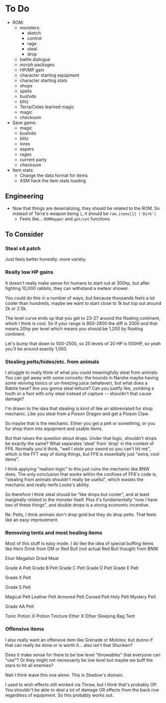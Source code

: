 # To Do

- ROM:
  - monsters:
    - sketch
    - control
    - rage
    - steal
    - drop
  - battle dialogue
  - morph packages
  - HP/MP gain
  - character starting equipment
  - character starting stats
  - shops
  - spells
  - bushido
  - blitz
  - Terra/Celes learned magic
  - magic
  - checksum
- Save game:
  - magic
  - bushido
  - blitz
  - lores
  - espers
  - rages
  - current party
  - checksum
- Item stats:
  - Change the data format for items
  - ASM hack the item stats loading

## Engineering

- Now that things are deserializing, they should be related to the ROM.  So
  instead of Terra's weapon being `1`, it should be `rom.items[1] ('Dirk')`
  - Feels like... `ROMMapper` and `get/set` functions

## To Consider

### Steal x4 patch

Just feels better honestly: more variety.

### Really low HP gains

It doesn't really make sense for humans to start out at 300hp, but after
fighting 10,000 rabbits, they can withstand a meteor shower.

You could do this in a number of ways, but because thousands feels a lot cooler
than hundreds, maybe we want to start close to 1k but top out around 2k or 2.5k.

The level curve ends up that you get to 23-27 around the floating continent,
which I think is cool. So if your range is 800-2800 the diff is 2000 and that
means 20hp per level which means you should be 1,200 by floating continent.

Let's bump that down to 500-2500, so 25 levels of 20 HP is 500HP, so yeah
you'll be around exactly 1,000.

### Stealing pelts/hides/etc. from animals

I struggle to really think of what you could meaningfully steal from animals.
You can get away with some conceits: the hounds in Narshe maybe having some
reviving tonics or un-freezing juice (whatever), but what does a Rabite have?
Are you gonna steal lettuce?  Can you justify like, yoinking a tooth or a foot
with only steal instead of capture -- shouldn't that cause damage?

I'm drawn to the idea that stealing is kind of like an abbreviated fur shop
mechanic.  Like you steal from a Poison Dragon and get a Poison Claw.

So maybe that is the mechanic.  Either you get a pelt or something, or you fur
shop them into equipment and usable items.

But that raises the question about drops.  Under that logic, shouldn't drops be
exactly the same?  What separates 'steal' from 'drop' in the context of FF6.
Normally you'd think, "well I stole your sword so you can't hit me", which is
the FFT way of doing things, but FF6 is essentially just "extra, cool items".

I think applying "realism logic" to this just ruins the mechanic like BNW does.
The only conclusion that works within the confines of FF6's code is, "stealing
from animals shouldn't really be useful", which wastes the mechanic and really
nerfs Locke's ability.

So therefore I think steal should be "like drops but cooler", and at least
marginally related to the monster itself.  Plus it's fundamentally "now I have
two of these things", and double drops is a strong economic incentive.

Re: Pelts, I think animals don't drop gold but they do drop pelts.  That feels
like an easy improvement.

### Removing tents and most healing items

Most of this stuff is easy mode.  I do like the idea of special buffing items
like Hero Drink from DM or Red Bull (not actual Red Bull though) from BNW.

Elixir
Megalixir
Dried Meat

Grade A Pelt
Grade B Pelt
Grade C Pelt
Grade D Pelt
Grade E Pelt

Grade X Pelt

Grade S Pelt

Magical Pelt
Leather Pelt
Armored Pelt
Cursed Pelt
Holy Pelt
Mystery Pelt

Grade AA Pelt

Tonic
Potion
X-Potion
Tincture
Ether
X-Ether
Sleeping Bag
Tent

### Offensive items

I also really want an offensive item like Grenade or Molotov, but dunno if that
can really be done or is worth it... also isn't that Shuriken?

Does it make sense for there to be low level "throwables" that everyone can
"use"?  Or they might not necessarily be low level but maybe we buff the stars
to hit all enemies?

Nah I think leave this one alone.  This is Shadow's domain.

I used to wish effects still worked via Throw, but I think that's probably OP.
You shouldn't be able to deal a lot of damage OR effects from the back row
regardless of equipment.  So this probably works out.
